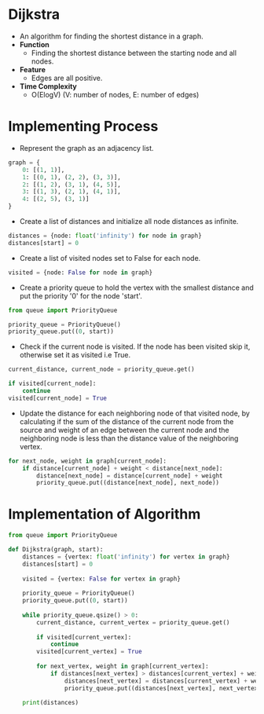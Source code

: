 # Dijkstra
- An algorithm for finding the shortest distance in a graph.
- **Function**
  - Finding the shortest distance between the starting node and all nodes.
- **Feature**
  - Edges are all positive.
- **Time Complexity**
  - O(ElogV) (V: number of nodes, E: number of edges)

# Implementing Process
- Represent the graph as an adjacency list.
```python
graph = {
    0: [(1, 1)],
    1: [(0, 1), (2, 2), (3, 3)],
    2: [(1, 2), (3, 1), (4, 5)],
    3: [(1, 3), (2, 1), (4, 1)],
    4: [(2, 5), (3, 1)]
}
```
- Create a list of distances and initialize all node distances as infinite.
```python
distances = {node: float('infinity') for node in graph}
distances[start] = 0
```
- Create a list of visited nodes set to False for each node. 
```python
visited = {node: False for node in graph}
```
- Create a priority queue to hold the vertex with the smallest distance and put the priority '0' for the node 'start'.
```python
from queue import PriorityQueue

priority_queue = PriorityQueue()
priority_queue.put((0, start))
```
- Check if the current node is visited. If the node has been visited skip it, otherwise set it as visited i.e True.
```python
current_distance, current_node = priority_queue.get()

if visited[current_node]:
    continue
visited[current_node] = True
```
- Update the distance for each neighboring node of that visited node, by calculating if the sum of the distance of the current node from the source and weight of an edge between the current node and the neighboring node is less than the distance value of the neighboring vertex.
```python
for next_node, weight in graph[current_node]:
    if distance[current_node] + weight < distance[next_node]:
        distance[next_node] = distance[current_node] + weight
        priority_queue.put((distance[next_node], next_node))
```

# Implementation of Algorithm
```python
from queue import PriorityQueue

def Dijkstra(graph, start):
    distances = {vertex: float('infinity') for vertex in graph}
    distances[start] = 0
    
    visited = {vertex: False for vertex in graph}
    
    priority_queue = PriorityQueue()
    priority_queue.put((0, start))
    
    while priority_queue.qsize() > 0:
        current_distance, current_vertex = priority_queue.get()
        
        if visited[current_vertex]:
            continue
        visited[current_vertex] = True
        
        for next_vertex, weight in graph[current_vertex]:
            if distances[next_vertex] > distances[current_vertex] + weight:
                distances[next_vertex] = distances[current_vertex] + weight
                priority_queue.put((distances[next_vertex], next_vertex))
                
    print(distances)
```
